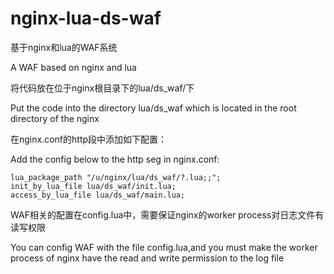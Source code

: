 nginx-lua-ds-waf
================

基于nginx和lua的WAF系统

A WAF based on nginx and lua

将代码放在位于nginx根目录下的lua/ds_waf/下

Put the code into the directory lua/ds_waf which is located in the root directory of the nginx

在nginx.conf的http段中添加如下配置：

Add the config below to the http seg in nginx.conf:

    lua_package_path "/u/nginx/lua/ds_waf/?.lua;;";
    init_by_lua_file lua/ds_waf/init.lua;
    access_by_lua_file lua/ds_waf/main.lua;
    
WAF相关的配置在config.lua中，需要保证nginx的worker process对日志文件有读写权限

You can config WAF with the file config.lua,and you must make the worker process of nginx have the read and write permission to the log file
